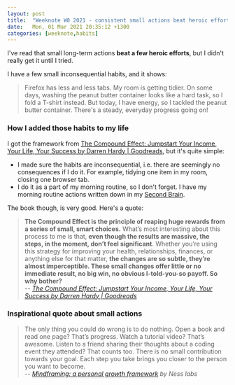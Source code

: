 ```yaml
---
layout: post
title:  "Weeknote W8 2021 - consistent small actions beat heroic efforts"
date:   Mon, 01 Mar 2021 20:35:12 +1300
categories: [weeknote,habits]
---
```


I've read that small long-term actions **beat a few heroic efforts**, but I
didn't really get it until I tried.

I have a few small inconsequential habits, and it shows:
>Firefox has less and less tabs. My room is getting tidier. On some days,
washing the peanut butter container looks like a hard task, so I fold a T-shirt
instead. But today, I have energy, so I tackled the peanut butter container.
There's a steady, everyday progress going on!

### How I added those habits to my life
I got the framework from [The Compound Effect: Jumpstart Your Income, Your Life,
Your Success by Darren Hardy |
Goodreads](https://www.goodreads.com/book/show/9420697-the-compound-effect), but
it's quite simple:
  * I made sure the habits are inconsequential, i.e. there are seemingly no
    consequences if I do it. For example, tidying one item in my room,
    closing one browser tab.
  * I do it as a part of my morning routine, so I don't forget. I have my
    morning routine actions written down in my [Second
    Brain](https://praxis.fortelabs.co/basboverview/).

The book though, is very good. Here's a quote:
  > **The Compound Effect is the principle of reaping huge rewards from a series
  of small, smart choices.** What’s most interesting about this process to me is
  that, **even though the results are massive, the steps, in the moment, don’t
  feel significant**. Whether you’re using this strategy for improving your
  health, relationships, finances, or anything else for that matter, **the
  changes are so subtle, they’re almost imperceptible. These small changes offer
  little or no immediate result, no big win, no obvious I-told-you-so payoff. So
  why bother?**<br>
  -- <cite>[The Compound Effect: Jumpstart Your Income, Your Life,
Your Success by Darren Hardy |
Goodreads](https://www.goodreads.com/book/show/9420697-the-compound-effect)</cite>

### Inspirational quote about small actions
  > The only
  thing you could do wrong is to do nothing. Open a book and read one page?
  That’s progress. Watch a tutorial video? That’s awesome. Listen to a friend
  sharing their thoughts about a coding event they attended? That counts too.
  There is no small contribution towards your goal. Each step you take brings
  you closer to the person you want to become.<br> -- <cite>[Mindframing: a
  personal growth framework](https://nesslabs.com/mindframing) by Ness labs</cite>
